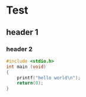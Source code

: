 # Test

## header 1

### header 2

```c
#include <stdio.h>
int main (void)
{
    printf("hello world\n");
    return(0);
}
```

